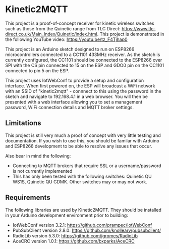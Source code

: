 # Kinetic2MQTT

This project is a proof-of-concept receiver for kinetic wireless switches such as those from the Quinetic range from TLC
Direct: https://www.tlc-direct.co.uk/Main_Index/Quinetic/index.html.  This project is demonstrated in the following YouTube
video: https://youtu.be/tz_F4Tjhap0

This project is an Arduino sketch designed to run on ESP8266 microcontrollers connected to a CC1101 433MHz receiver.  As the
sketch is currently configured, the CC1101 should be connected to the ESP8266 over SPI with the CS pin connected to 15 on the
ESP and GDO0 pin on the CC1101 connected to pin 5 on the ESP.

This project uses IotWebConf to provide a setup and configuration interface.  When first powered on, the ESP will broadcast a
WiFi network with an SSID of "kinetic2mqtt" - connnect to this using the password in the sketch and navigate to 192.168.4.1 in
a web browser.  You will then be presented with a web interface allowing you to set a management password, WiFi connection details
and MQTT broker settings.

## Limitations

This project is still very much a proof of concept with very little testing and documentation.  If you wish to use this, you
should be familar with Arduino and ESP8266 development to be able to resolve any issues that occur.

Also bear in mind the following:
* Connecting to MQTT brokers that require SSL or a username/password is not currently implemented
* This has only been tested with the following switches: Quinetic QU WS1S, Quinetic QU GDMK.  Other switches may or may not work.

## Requirements

The following libraries are used by Kinetic2MQTT.  They should be installed in your Arduino development environment prior to building:
* IotWebConf version 3.2.1: https://github.com/prampec/IotWebConf
* PubSubClient version 2.8.0: https://github.com/knolleary/pubsubclient/
* RadioLib version 5.3.0: https://github.com/jgromes/RadioLib
* AceCRC version 1.0.1: https://github.com/bxparks/AceCRC
